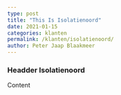 ```yaml
---
type: post
title: "This Is Isolatienoord"
date: 2021-01-15
categories: klanten
permalink: /klanten/isolatienoord/
author: Peter Jaap Blaakmeer
---
```

### Headder Isolatienoord

Content